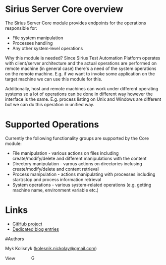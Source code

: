 # Sirius Server Core overview 

The Sirius Server Core module provides endpoints for the operations responsible for:
* File system manipulation
* Processes handling
* Any other system-level operations

Why this module is needed? Since Sirius Test Automation Platform operates with client/server architecture and the actual operations are performed on remote machine (in general case) there's a need of the system operations on the remote machine. E.g. if we want to invoke some application on the target machine we can use this module for this. 

Additionally, host and remote machines can work under different operating systems so a lot of operations can be done in different way however the interface is the same. E.g. process listing on Unix and Windows are different but we can do this operation in unified way.

# Supported Operations

Currently the following functionality groups are supported by the Core module:
* File manipulation - various actions on files including create/modify/delete and different manipulations with the content
* Directory manipulation - varous actions on directories inclusing create/modify/delete and content retrieval
* Process manipulation - actions manipulating with processes including start/stop and process information retrieval
* System operations - various system-related operations (e.g. getting machine name, environment variable etc.)

# Links  

* [GitHub project](https://github.com/mkolisnyk/Sirius)
* [Dedicated blog entries](http://mkolisnyk.blogspot.co.uk/search/label/Sirius)

#Authors

Myk Kolisnyk (kolesnik.nickolay@gmail.com) 

<a href="http://ua.linkedin.com/pub/mykola-kolisnyk/14/533/903"><img src="http://www.linkedin.com/img/webpromo/btn_profile_bluetxt_80x15.png" width="80" height="15" border="0" alt="View Mykola Kolisnyk's profile on LinkedIn"></a>
<a href="http://plus.google.com/108480514086204589709?prsrc=3" rel="publisher" style="text-decoration:none;">
<img src="http://ssl.gstatic.com/images/icons/gplus-16.png" alt="Google+" style="border:0;width:16px;height:16px;"/></a>
